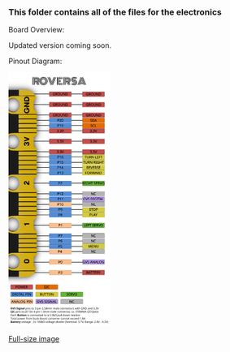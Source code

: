 ### This folder contains all of the files for the electronics

Board Overview:

Updated version coming soon.

Pinout Diagram:

![Pinout](https://github.com/eb8ga/roversa2/blob/main/github/pics/roversaMicrobitPinout-White%20(scaled).png?raw=true)

[Full-size image](https://raw.githubusercontent.com/eb8ga/roversa2/main/github/pics/roversaMicrobitPinout-White.png)

